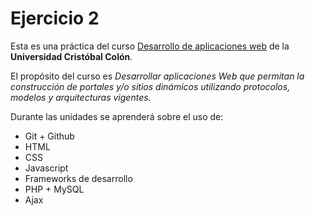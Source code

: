 # Ejercicio 2

Esta es una práctica del curso [Desarrollo de aplicaciones web](https://av-exactas.ucc.mx/course/view.php?id=296) de la **Universidad Cristóbal Colón**.

El propósito del curso es _Desarrollar aplicaciones Web que permitan la construcción de portales y/o sitios dinámicos utilizando protocolos, modelos y arquitecturas vigentes._

Durante las unidades se aprenderá sobre el uso de:

* Git + Github
* HTML
* CSS
* Javascript
* Frameworks de desarrollo
* PHP + MySQL
* Ajax
